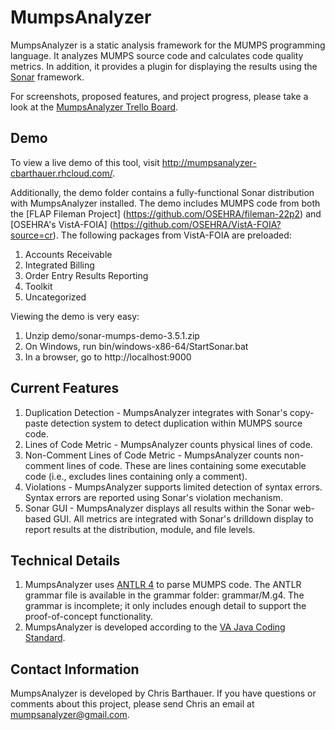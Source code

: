 MumpsAnalyzer
=============
MumpsAnalyzer is a static analysis framework for the MUMPS programming language. It
analyzes MUMPS source code and calculates code quality metrics. In addition, it 
provides a plugin for displaying the results using the [Sonar](http://www.sonarsource.org)
framework. 

For screenshots, proposed features, and project 
progress, please take a look at the 
[MumpsAnalyzer Trello Board](https://trello.com/board/mumpsanalyzer/5156fd731b8e840f31001285).

Demo
----
To view a live demo of this tool, visit http://mumpsanalyzer-cbarthauer.rhcloud.com/.

Additionally, the demo folder contains a fully-functional Sonar distribution with MumpsAnalyzer 
installed. The demo includes MUMPS code from both the [FLAP Fileman Project] 
(https://github.com/OSEHRA/fileman-22p2) and [OSEHRA's VistA-FOIA]
(https://github.com/OSEHRA/VistA-FOIA?source=cr). The following packages 
from VistA-FOIA are preloaded:

1. Accounts Receivable
2. Integrated Billing
3. Order Entry Results Reporting
4. Toolkit
5. Uncategorized

Viewing the demo is very easy:

1. Unzip demo/sonar-mumps-demo-3.5.1.zip
2. On Windows, run bin/windows-x86-64/StartSonar.bat
3. In a browser, go to http://localhost:9000

Current Features
----------------
1. Duplication Detection - MumpsAnalyzer integrates with Sonar's copy-paste detection
system to detect duplication within MUMPS source code.
2. Lines of Code Metric - MumpsAnalyzer counts physical lines of code.
3. Non-Comment Lines of Code Metric - MumpsAnalyzer counts non-comment lines of code. These
are lines containing some executable code (i.e., excludes lines containing only a
comment).
4. Violations - MumpsAnalyzer supports limited detection of syntax errors. Syntax errors 
are reported using Sonar's violation mechanism.
5. Sonar GUI - MumpsAnalyzer displays all results within the Sonar web-based
GUI. All metrics are integrated with Sonar's drilldown display to report results at the 
distribution, module, and file levels.
 
Technical Details
-----------------
1. MumpsAnalyzer uses [ANTLR 4](http://www.antlr.org) to parse MUMPS code. The ANTLR grammar 
file is available in the grammar folder: grammar/M.g4. The grammar is incomplete; it only 
includes enough detail to support the proof-of-concept functionality.
2. MumpsAnalyzer is developed according to the 
[VA Java Coding Standard](http://www.va.gov/TRM/files/Java_Coding_Standards_V2.doc).

Contact Information
-------------------
MumpsAnalyzer is developed by Chris Barthauer. If you have questions or comments about this
project, please send Chris an email at mumpsanalyzer@gmail.com.
